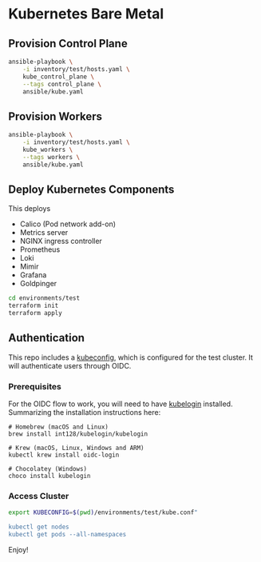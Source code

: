 # Kubernetes Bare Metal

## Provision Control Plane

```sh
ansible-playbook \
    -i inventory/test/hosts.yaml \
    kube_control_plane \
    --tags control_plane \
    ansible/kube.yaml
```

## Provision Workers

```sh
ansible-playbook \
    -i inventory/test/hosts.yaml \
    kube_workers \
    --tags workers \
    ansible/kube.yaml
```

## Deploy Kubernetes Components


This deploys

- Calico (Pod network add-on)
- Metrics server
- NGINX ingress controller
- Prometheus
- Loki
- Mimir
- Grafana
- Goldpinger

```sh
cd environments/test
terraform init
terraform apply
```

## Authentication

This repo includes a [kubeconfig](https://kubernetes.io/docs/concepts/configuration/organize-cluster-access-kubeconfig/), which is configured for the test cluster.
It will authenticate users through OIDC.

### Prerequisites

For the OIDC flow to work, you will need to have [kubelogin](https://github.com/int128/kubelogin) installed.
Summarizing the installation instructions here:

```
# Homebrew (macOS and Linux)
brew install int128/kubelogin/kubelogin

# Krew (macOS, Linux, Windows and ARM)
kubectl krew install oidc-login

# Chocolatey (Windows)
choco install kubelogin
```

### Access Cluster

```sh
export KUBECONFIG=$(pwd)/environments/test/kube.conf"

kubectl get nodes
kubectl get pods --all-namespaces
```

Enjoy!
